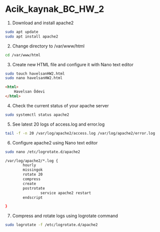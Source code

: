 # Acik_kaynak_BC_HW_2
1) Download and install apache2

```bash
sudo apt update
sudo apt install apache2
```
2) Change directory to /var/www/html

```bash
cd /var/www/html
```

3) Create new HTML file and configure it with Nano text editor

```bash
sudo touch havelsanHW2.html
sudo nano havelsanHW2.html
```
```html
<html>
	Havelsan Ödevi
</html>
```

4) Check the current status of your apache server

```bash
sudo systemctl status apache2	
```
5) See latest 20 logs of access.log and error.log

```bash
tail -f -n 20 /var/log/apache2/access.log /var/log/apache2/error.log
```
6) Configure apache2 using Nano text editor

```bash
sudo nano /etc/logrotate.d/apache2
```
```bash
/var/log/apache2/*.log {
        hourly
        missingok
        rotate 20
        compress
        create
        postrotate
                service apache2 restart
        endscript

}
```
7) Compress and rotate logs using logrotate command

```bash
sudo logrotate -f /etc/logrotate.d/apache2
```

